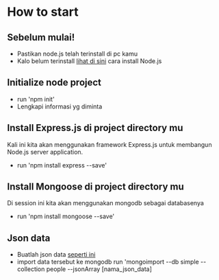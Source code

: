 # How to start

## Sebelum mulai!
- Pastikan node.js telah terinstall di pc kamu
- Kalo belum terinstall [lihat di sini](http://github.com/krahman) cara install Node.js

## Initialize node project
- run 'npm init'
- Lengkapi informasi yg diminta

## Install Express.js di project directory mu
Kali ini kita akan menggunakan framework Express.js untuk membangun Node.js server application.
- run 'npm install express --save'

## Install Mongoose di project directory mu
Di session ini kita akan menggunakan mongodb sebagai databasenya
- run 'npm install mongoose --save'

## Json data
- Buatlah json data [seperti ini](https://github.com/krahman/express-app/blob/master/data.js)
- import data tersebut ke mongodb run 'mongoimport --db simple --collection people --jsonArray [nama_json_data]
